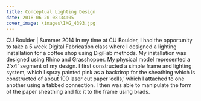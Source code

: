 ```yaml
---
title: Conceptual Lighting Design
date: 2018-06-20 08:34:05
cover_image: \images\IMG_4393.jpg
---
```

CU Boulder | Summer 2014
In my time at CU Boulder, I had the opportunity to take a 5 week Digital Fabrication class where I designed a lighting installation for a coffee shop using DigiFab methods. My installation was designed using Rhino and Grasshopper. My physical model represented a 2’x4’ segment of my
design. I first constructed a simple frame and lighting system, which I spray painted pink as a backdrop for the sheathing which is constructed of about 100 laser cut paper ‘cells,’ which I attached to one another using a tabbed connection. I then was able to manipulate the form
of the paper sheathing and fix it to the frame using brads.
